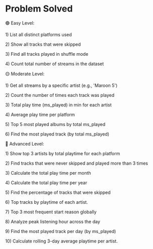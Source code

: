 # **Problem Solved**





🟢 Easy Level:



1\) List all distinct platforms used



2\) Show all tracks that were skipped



3\) Find all tracks played in shuffle mode



4\) Count total number of streams in the dataset





🟡 Moderate Level:



1\) Get all streams by a specific artist (e.g., 'Maroon 5')



2\) Count the number of times each track was played



3\) Total play time (ms\_played) in min for each artist



4\) Average play time per platform



5\) Top 5 most played albums by total ms\_played



6\) Find the most played track (by total ms\_played)





🔴 Advanced Level:



1\) Show top 3 artists by total playtime for each platform



2\) Find tracks that were never skipped and played more than 3 times



3\) Calculate the total play time per month



4\) Calculate the total play time per year



5\) Find the percentage of tracks that were skipped



6\) Top tracks by playtime of each artist.



7\) Top 3 most frequent start reason globally



8\) Analyze peak listening hour across the day



9\) Find the most played track per day (by ms\_played)



10\) Calculate rolling 3-day average playtime per artist.





